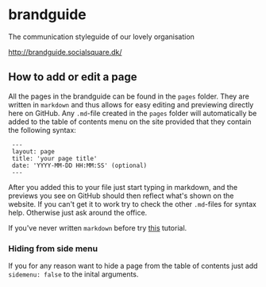 # brandguide
The communication styleguide of our lovely organisation

http://brandguide.socialsquare.dk/

## How to add or edit a page

All the pages in the brandguide can be found in the `pages` folder. They are written in `markdown` and thus allows for easy editing and previewing directly here on GitHub. Any `.md`-file created in the `pages` folder will automatically be added to the table of contents menu on the site provided that they contain the following syntax:
```
 ---
 layout: page
 title: 'your page title'
 date: 'YYYY-MM-DD HH:MM:SS' (optional)
 ---
```

After you added this to your file just start typing in markdown, and the previews you see on GitHub should then reflect what's shown on the website. If you can't get it to work try to check the other `.md`-files for syntax help. Otherwise just ask around the office.

If you've never written `markdown` before try [this](http://markdowntutorial.com/) tutorial.

### Hiding from side menu
If you for any reason want to hide a page from the table of contents just add `sidemenu: false` to the inital arguments.
